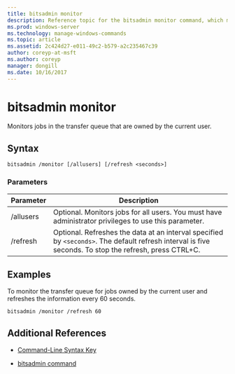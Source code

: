 ```yaml
---
title: bitsadmin monitor
description: Reference topic for the bitsadmin monitor command, which monitors jobs in the transfer queue that are owned by the current user.
ms.prod: windows-server
ms.technology: manage-windows-commands
ms.topic: article
ms.assetid: 2c424d27-e011-49c2-b579-a2c235467c39
author: coreyp-at-msft
ms.author: coreyp
manager: dongill
ms.date: 10/16/2017
---
```


# bitsadmin monitor

Monitors jobs in the transfer queue that are owned by the current user.

## Syntax

```
bitsadmin /monitor [/allusers] [/refresh <seconds>]
```

### Parameters

| Parameter | Description |
| -------------- | -------------- |
| /allusers | Optional. Monitors jobs for all users. You must have administrator privileges to use this parameter. |
| /refresh | Optional. Refreshes the data at an interval specified by `<seconds>`. The default refresh interval is five seconds. To stop the refresh, press CTRL+C. |

## Examples

To monitor the transfer queue for jobs owned by the current user and refreshes the information every 60 seconds.

```
bitsadmin /monitor /refresh 60
```

## Additional References

- [Command-Line Syntax Key](command-line-syntax-key.md)

- [bitsadmin command](bitsadmin.md)
